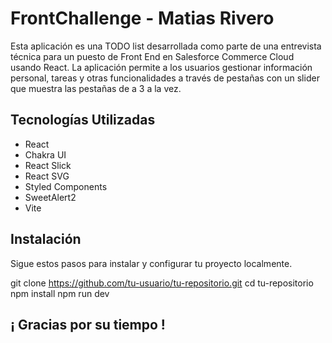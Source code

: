# FrontChallenge - Matias Rivero


Esta aplicación es una TODO list desarrollada como parte de una entrevista técnica para un puesto de Front End en Salesforce Commerce Cloud usando React. La aplicación permite a los usuarios gestionar información personal, tareas y otras funcionalidades a través de pestañas con un slider que muestra las pestañas de a 3 a la vez.

## Tecnologías Utilizadas

- React
- Chakra UI
- React Slick
- React SVG
- Styled Components
- SweetAlert2
- Vite


## Instalación

Sigue estos pasos para instalar y configurar tu proyecto localmente.


git clone https://github.com/tu-usuario/tu-repositorio.git
cd tu-repositorio
npm install
npm run dev

## ¡ Gracias por su tiempo !
